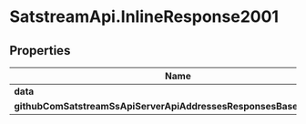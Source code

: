 # SatstreamApi.InlineResponse2001

## Properties
Name | Type | Description | Notes
------------ | ------------- | ------------- | -------------
**data** | [**ResponsesGetAddressTimeframeBalance**](ResponsesGetAddressTimeframeBalance.md) |  | [optional] 
**githubComSatstreamSsApiServerApiAddressesResponsesBaseResponse** | [**GithubComSatstreamSsApiServerApiAddressesResponsesBaseResponse**](GithubComSatstreamSsApiServerApiAddressesResponsesBaseResponse.md) |  | [optional] 



